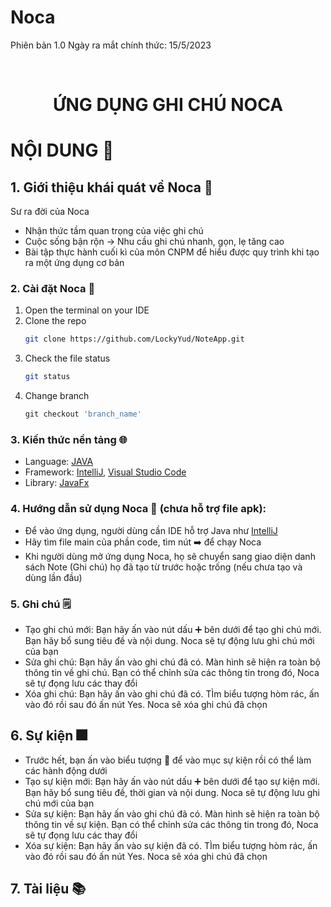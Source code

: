 # Noca<div id="center" align="center">
Phiên bản 1.0
Ngày ra mắt chính thức: 15/5/2023

<br />
  <h1 align="center">ỨNG DỤNG GHI CHÚ NOCA</h1>
</div>

<!-- NỘI DUNG -->
# NỘI DUNG :round_pushpin:
## 1. Giới thiệu khái quát về Noca :bricks:
Sư ra đời của Noca
- Nhận thức tầm quan trọng của việc ghi chú
- Cuộc sống bận rộn -> Nhu cầu ghi chú nhanh, gọn, lẹ tăng cao
- Bài tập thực hành cuối kì của môn CNPM để hiểu được quy trình khi tạo ra một ứng dụng cơ bản

### 2. Cài đặt Noca :dart:

1. Open the terminal on your IDE
2. Clone the repo
   ```sh
   git clone https://github.com/LockyYud/NoteApp.git
   ```
3. Check the file status
   ```sh
   git status
   ```
4. Change branch
   ```js
   git checkout 'branch_name'
   ```

### 3. Kiến thức nền tảng :globe_with_meridians:
- Language: [JAVA](https://www.java.com/en/)
- Framework: [IntelliJ](https://www.jetbrains.com/idea/), [Visual Studio Code](https://code.visualstudio.com)
- Library: [JavaFx](https://openjfx.io)

### 4. Hướng dẫn sử dụng Noca 📓 (chưa hỗ trợ file apk):
- Để vào ứng dụng, người dùng cần IDE hỗ trợ Java như [IntelliJ](https://www.jetbrains.com/idea/)
- Hãy tìm file main của phần code, tìm nút ➡️ để chạy Noca
- Khi người dùng mở ứng dụng Noca, họ sẽ chuyển sang giao diện danh sách Note (Ghi chú) họ đã tạo từ trước hoặc trống (nếu chưa tạo và dùng lần đầu)

### 5. Ghi chú 🗒️
- Tạo ghi chú mới: Bạn hãy ấn vào nút dấu ➕ bên dưới để tạo ghi chú mới. Bạn hãy bổ sung tiêu đề và nội dung. Noca sẽ tự động lưu ghi chú mới của bạn
- Sửa ghi chú: Bạn hãy ấn vào ghi chú đã có. Màn hình sẽ hiện ra toàn bộ thông tin về ghi chú. Bạn có thể chỉnh sửa các thông tin trong đó, Noca sẽ tự đọng lưu các thay đổi
- Xóa ghi chú: Bạn hãy ấn vào ghi chú đã có. TÌm biểu tượng hòm rác, ấn vào đó rồi sau đó ấn nút Yes. Noca sẽ xóa ghi chú đã chọn

## 6. Sự kiện 🎆
- Trước hết, bạn ấn vào biểu tượng 📆 để vào mục sự kiện rồi có thể làm các hành động dưới
- Tạo sự kiện mới: Bạn hãy ấn vào nút dấu ➕ bên dưới để tạo sự kiện mới. Bạn hãy bổ sung tiêu đề, thời gian và nội dung. Noca sẽ tự động lưu ghi chú mới của bạn
- Sửa sự kiện: Bạn hãy ấn vào ghi chú đã có. Màn hình sẽ hiện ra toàn bộ thông tin về sự kiện. Bạn có thể chỉnh sửa các thông tin trong đó, Noca sẽ tự đọng lưu các thay đổi
- Xóa sự kiện: Bạn hãy ấn vào sự kiện đã có. TÌm biểu tượng hòm rác, ấn vào đó rồi sau đó ấn nút Yes. Noca sẽ xóa ghi chú đã chọn

## 7. Tài liệu 📚
